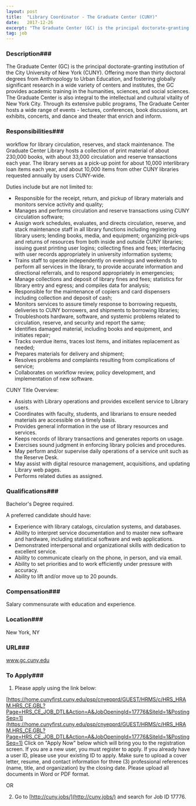 ```yaml
---
layout: post
title:  "Library Coordinator - The Graduate Center (CUNY)"
date:   2017-12-26
excerpt: "The Graduate Center (GC) is the principal doctorate-granting institution of the City University of New York (CUNY). Offering more than thirty doctoral degrees from Anthropology to Urban Education, and fostering globally significant research in a wide variety of centers and institutes, the GC provides academic training in the humanities, sciences,..."
tag: job
---
```


### Description###

The Graduate Center (GC) is the principal doctorate-granting institution of the City University of New York (CUNY). Offering more than thirty doctoral degrees from Anthropology to Urban Education, and fostering globally significant research in a wide variety of centers and institutes, the GC provides academic training in the humanities, sciences, and social sciences. The Graduate Center is also integral to the intellectual and cultural vitality of New York City. Through its extensive public programs, The Graduate Center hosts a wide range of events - lectures, conferences, book discussions, art exhibits, concerts, and dance and theater that enrich and inform.


### Responsibilities###

workflow for library circulation, reserves, and stack maintenance. The Graduate Center Library hosts a collection of print material of about 230,000 books, with about 33,000 circulation and reserve transactions each year. The library serves as a pick-up point for about 10,000 interlibrary loan items each year, and about 10,000 items from other CUNY libraries requested annually by users CUNY-wide. 

Duties include but are not limited to:
- Responsible for the receipt, return, and pickup of library materials and monitors service activity and quality;
- Manages and performs circulation and reserve transactions using CUNY circulation software;
- Assign work schedules, evaluates, and directs circulation, reserve, and stack maintenance staff in all library functions including registering library users; lending books, media, and equipment; organizing pick-ups and returns of resources from both inside and outside CUNY libraries; issuing guest printing user logins; collecting fines and fees; interfacing with user records appropriately in university information systems;
- Trains staff to operate independently on evenings and weekends to perform all services in the library, to provide accurate information and directional referrals, and to respond appropriately in emergencies;
- Manage collections and deposit of library fines and fees; statistics for library entry and egress; and compiles data for analysis;
- Responsible for the maintenance of copiers and card dispensers including collection and deposit of cash;
- Monitors services to assure timely response to borrowing requests, deliveries to CUNY borrowers, and shipments to borrowing libraries;
- Troubleshoots hardware, software, and systemic problems related to circulation, reserve, and security and report the same; 
- Identifies damaged material, including books and equipment, and initiates repair;
- Tracks overdue items, traces lost items, and initiates replacement as needed;
- Prepares materials for delivery and shipment;
- Resolves problems and complaints resulting from complications of service;
- Collaborates on workflow review, policy development, and implementation of new software.


CUNY Title Overview:

- Assists with Library operations and provides excellent service to Library users.
- Coordinates with faculty, students, and librarians to ensure needed materials are accessible on a timely basis.
- Provides general information in the use of library resources and services.
- Keeps records of library transactions and generates reports on usage.
- Exercises sound judgment in enforcing library policies and procedures.
- May perform and/or supervise daily operations of a service unit such as the Reserve Desk.
- May assist with digital resource management, acquisitions, and updating Library web pages.
- Performs related duties as assigned.



### Qualifications###

Bachelor's Degree required.

A preferred candidate should have:
- Experience with library catalogs, circulation systems, and databases.
- Ability to interpret service documentation and to master new software and hardware, including statistical software and web applications.
- Demonstrated interpersonal and organizational skills with dedication to excellent service. 
- Ability to communicate clearly on the phone, in person, and via email.
- Ability to set priorities and to work efficiently under pressure with accuracy.
- Ability to lift and/or move up to 20 pounds.



### Compensation###

Salary commensurate with education and experience.


### Location###

New York, NY


### URL###

www.gc.cuny.edu

### To Apply###

1. Please apply using the link below:

[https://home.cunyfirst.cuny.edu/psp/cnyepprd/GUEST/HRMS/c/HRS_HRAM.HRS_CE.GBL?Page=HRS_CE_JOB_DTL&Action=A&JobOpeningId=17776&SiteId=1&PostingSeq=1](https://home.cunyfirst.cuny.edu/psp/cnyepprd/GUEST/HRMS/c/HRS_HRAM.HRS_CE.GBL?Page=HRS_CE_JOB_DTL&Action=A&JobOpeningId=17776&SiteId=1&PostingSeq=1) 
Click on "Apply Now" below which will bring you to the registration screen. If you are a new user, you must register to apply. If you already have a user ID, please use your existing ID to apply. Make sure to upload a cover letter, resume, and contact information for three (3) professional references (name, title, and organization) by the closing date. Please upload all documents in Word or PDF format.

OR

2. Go to [http://cuny.jobs/](http://cuny.jobs/) and search for Job ID 17776.






